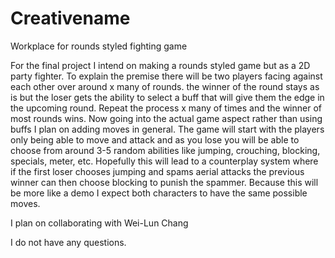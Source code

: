 # Creativename
Workplace for rounds styled fighting game

For the final project I intend on making a rounds styled game but as a 2D party fighter. To explain the premise there will be two players facing against each other over around x many of rounds. the winner of the round stays as is but the loser gets the ability to select a buff that will give them the edge in the upcoming round. Repeat the process x many of times and the winner of most rounds wins. Now going into the actual game aspect rather than using buffs I plan on adding moves in general. The game will start with the players only being able to move and attack and as you lose you will be able to choose from around 3-5 random abilities like jumping, crouching, blocking, specials, meter, etc. Hopefully this will lead to a counterplay system where if the first loser chooses jumping and spams aerial attacks the previous winner can then choose blocking to punish the spammer. Because this will be more like a demo I expect both characters to have the same possible moves.

I plan on collaborating with Wei-Lun Chang

I do not have any questions.
